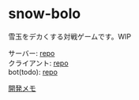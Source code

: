# snow-bolo

雪玉をデカくする対戦ゲームです。WIP  

サーバー: [repo](https://github.com/tqkoh/snow-bolo-server)  
クライアント: [repo](https://github.com/tqkoh/snow-bolo)  
bot(todo): [repo](https://github.com/tqkoh/snow-bolo-bots)  

[開発メモ](https://github.com/tqkoh/snow-bolo-server/blob/master/docs/memo.md)
